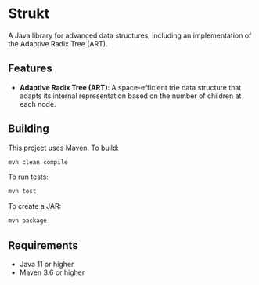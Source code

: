 # Strukt

A Java library for advanced data structures, including an implementation of the Adaptive Radix Tree (ART).

## Features

- **Adaptive Radix Tree (ART)**: A space-efficient trie data structure that adapts its internal representation based on the number of children at each node.

## Building

This project uses Maven. To build:

```bash
mvn clean compile
```

To run tests:

```bash
mvn test
```

To create a JAR:

```bash
mvn package
```

## Requirements

- Java 11 or higher
- Maven 3.6 or higher